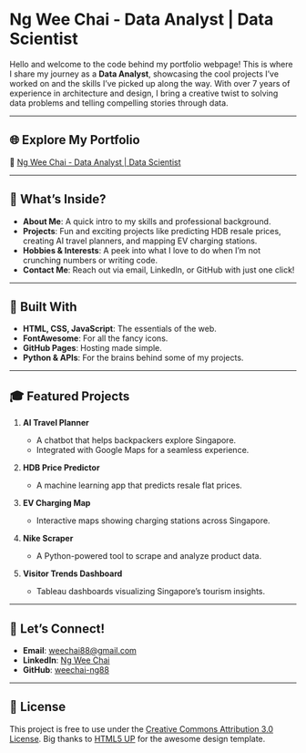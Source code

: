 # Ng Wee Chai - Data Analyst | Data Scientist

Hello and welcome to the code behind my portfolio webpage! This is where I share my journey as a **Data Analyst**, showcasing the cool projects I’ve worked on and the skills I’ve picked up along the way. With over 7 years of experience in architecture and design, I bring a creative twist to solving data problems and telling compelling stories through data.

---

## 🌐 Explore My Portfolio

🔗 [Ng Wee Chai - Data Analyst | Data Scientist](https://weechai.github.io/)

---

## 📝 What’s Inside?

- **About Me**: A quick intro to my skills and professional background.
- **Projects**: Fun and exciting projects like predicting HDB resale prices, creating AI travel planners, and mapping EV charging stations.
- **Hobbies & Interests**: A peek into what I love to do when I’m not crunching numbers or writing code.
- **Contact Me**: Reach out via email, LinkedIn, or GitHub with just one click!

---

## 🚀 Built With

- **HTML, CSS, JavaScript**: The essentials of the web.
- **FontAwesome**: For all the fancy icons.
- **GitHub Pages**: Hosting made simple.
- **Python & APIs**: For the brains behind some of my projects.

---

## 🎓 Featured Projects

1. **AI Travel Planner**  
   - A chatbot that helps backpackers explore Singapore.
   - Integrated with Google Maps for a seamless experience.

2. **HDB Price Predictor**  
   - A machine learning app that predicts resale flat prices.

3. **EV Charging Map**  
   - Interactive maps showing charging stations across Singapore.

4. **Nike Scraper**  
   - A Python-powered tool to scrape and analyze product data.

5. **Visitor Trends Dashboard**  
   - Tableau dashboards visualizing Singapore’s tourism insights.

---

## 🤝 Let’s Connect!

- **Email**: [weechai88@gmail.com](mailto:weechai88@gmail.com)  
- **LinkedIn**: [Ng Wee Chai](https://www.linkedin.com/in/wee-chai-ng/)  
- **GitHub**: [weechai-ng88](https://github.com/weechai-ng88)  

---

## 📝 License

This project is free to use under the [Creative Commons Attribution 3.0 License](https://html5up.net/license). Big thanks to [HTML5 UP](https://html5up.net) for the awesome design template.
